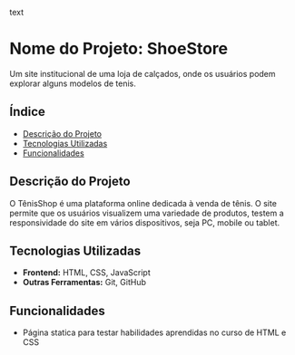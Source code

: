 text
# Nome do Projeto: ShoeStore

Um site institucional de uma loja de calçados, onde os usuários podem explorar alguns modelos de tenis.

## Índice

- [Descrição do Projeto](#descrição-do-projeto)
- [Tecnologias Utilizadas](#tecnologias-utilizadas)
- [Funcionalidades](#funcionalidades)

## Descrição do Projeto

O TênisShop é uma plataforma online dedicada à venda de tênis. O site permite que os usuários visualizem uma variedade de produtos, testem a responsividade do site em vários dispositivos, seja PC, mobile ou tablet.

## Tecnologias Utilizadas

- **Frontend:** HTML, CSS, JavaScript
- **Outras Ferramentas:** Git, GitHub

## Funcionalidades

- Página statica para testar habilidades aprendidas no curso de HTML e CSS